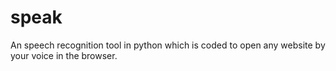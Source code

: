 # speak
An speech recognition tool in python which is coded to open any website by your voice in the browser.
